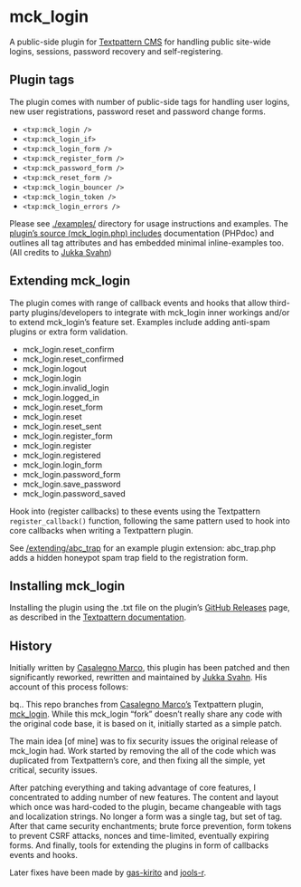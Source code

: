 # mck_login

A public-side plugin for [Textpattern CMS](http://textpattern.com) for
handling public site-wide logins, sessions, password recovery and
self-registering.

## Plugin tags

The plugin comes with number of public-side tags for handling user
logins, new user registrations, password reset and password change
forms.

- `<txp:mck_login />`
- `<txp:mck_login_if>`
- `<txp:mck_login_form />`
- `<txp:mck_register_form />`
- `<txp:mck_password_form />`
- `<txp:mck_reset_form />`
- `<txp:mck_login_bouncer />`
- `<txp:mck_login_token />`
- `<txp:mck_login_errors />`

Please see
[./examples/](https://github.com/jools-r/mck_login/tree/main/examples)
directory for usage instructions and examples. The [plugin’s source
(mck_login.php)
includes](https://github.com/jools-r/mck_login/blob/main/mck_login.php)
documentation (PHPdoc) and outlines all tag attributes and has embedded
minimal inline-examples too. (All credits to [Jukka
Svahn](https://github.com/jools-r/mck_login/))

## Extending mck_login

The plugin comes with range of callback events and hooks that allow
third-party plugins/developers to integrate with mck_login inner
workings and/or to extend mck_login’s feature set. Examples include
adding anti-spam plugins or extra form validation.

- mck_login.reset_confirm
- mck_login.reset_confirmed
- mck_login.logout
- mck_login.login
- mck_login.invalid_login
- mck_login.logged_in
- mck_login.reset_form
- mck_login.reset
- mck_login.reset_sent
- mck_login.register_form
- mck_login.register
- mck_login.registered
- mck_login.login_form
- mck_login.password_form
- mck_login.save_password
- mck_login.password_saved

Hook into (register callbacks) to these events using the Textpattern
`register_callback()` function, following the same pattern used to hook
into core callbacks when writing a Textpattern plugin.

See
[/extending/abc_trap](https://github.com/jools-r/mck_login/blob/main/extending/abc_trap.php)
for an example plugin extension: abc_trap.php adds a hidden honeypot
spam trap field to the registration form.

## Installing mck_login

Installing the plugin using the .txt file on the plugin’s [GitHub
Releases](https://github.com/jools-r/mck_login/releases) page, as
described in the [Textpattern
documentation](https://docs.textpattern.com/administration/plugins-panel#uploading-plugins).

## History

Initially written by [Casalegno Marco](http://www.kreatore.it/), this
plugin has been patched and then significantly reworked, rewritten and
maintained by [Jukka Svahn](https://github.com/gocom). His account of
this process follows:

bq.. This repo branches from [Casalegno
Marco’s](http://www.kreatore.it/) Textpattern plugin,
[mck_login](http://forum.textpattern.com/viewtopic.php?id=37380). While
this mck_login “fork” doesn’t really share any code with the original
code base, it is based on it, initially started as a simple patch.

The main idea \[of mine\] was to fix security issues the original
release of mck_login had. Work started by removing the all of the code
which was duplicated from Textpattern’s core, and then fixing all the
simple, yet critical, security issues.

After patching everything and taking advantage of core features, I
concentrated to adding number of new features. The content and layout
which once was hard-coded to the plugin, became changeable with tags and
localization strings. No longer a form was a single tag, but set of tag.
After that came security enchantments; brute force prevention, form
tokens to prevent CSRF attacks, nonces and time-limited, eventually
expiring forms. And finally, tools for extending the plugins in form of
callbacks events and hooks.

Later fixes have been made by
[gas-kirito](https://github.com/gas-kirito/mck_login) and
[jools-r](https://github.com/jools-r/mck_login).
